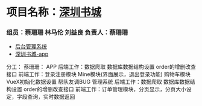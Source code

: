 # 项目名称：**[深圳书城](https://www.szbookmall.com/)**


### 组员：蔡珊珊 林马伦 刘益良 负责人：蔡珊珊

- [后台管理系统](http://www.ihuanu.cn/szbook)
- [深圳书城-app](http://www.ihuanu.cn/szbookapp)

分工：
蔡珊珊： APP
        后端工作：数据爬取 数据库数据结构设置 order的增删改查接口
        前端工作：登录注册模块
                 Mine模块(界面展示，退出登录功能)
                 购物车模块
                 VueX初始化数据设置
                 帮队友调BUG
        管理系统
        后端工作：数据爬取 数据库数据结构设置 order的增删改查接口
        前端工作：订单管理模块，分页显示，分页大小设定，字段查询，实时数据返回
                        
             
